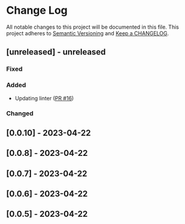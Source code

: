 # Change Log

All notable changes to this project will be documented in this file. This project adheres to [Semantic Versioning](http://semver.org/) and [Keep a CHANGELOG](http://keepachangelog.com/).

## [unreleased] - unreleased

### Fixed


### Added

- Updating linter ([PR #16](https://github.com/redvers/pony-email/pull/16))

### Changed


## [0.0.10] - 2023-04-22

## [0.0.8] - 2023-04-22

## [0.0.7] - 2023-04-22

## [0.0.6] - 2023-04-22

## [0.0.5] - 2023-04-22

